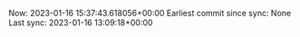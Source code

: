 Now: 2023-01-16 15:37:43.618056+00:00 Earliest commit since sync: None Last sync: 2023-01-16 13:09:18+00:00
